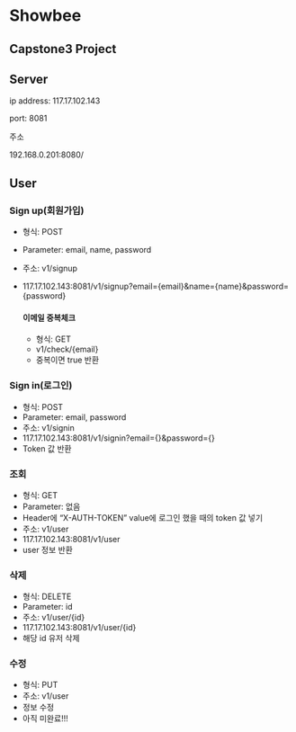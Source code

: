 # Showbee
## Capstone3 Project
## Server

ip address: 117.17.102.143

port: 8081

주소

192.168.0.201:8080/

## User
### Sign up(회원가입)
- 형식: POST
- Parameter: email, name, password
- 주소: v1/signup
- 117.17.102.143:8081/v1/signup?email={email}&name={name}&password={password}
    
    
    #### 이메일 중복체크
    - 형식: GET
    - v1/check/{email}
    - 중복이면 true 반환

### Sign in(로그인)
- 형식: POST
- Parameter: email, password
- 주소: v1/signin
- 117.17.102.143:8081/v1/signin?email={}&password={}
- Token 값 반환

### 조회
- 형식: GET
- Parameter: 없음
- Header에 “X-AUTH-TOKEN” value에 로그인 했을 때의 token 값 넣기
- 주소: v1/user
- 117.17.102.143:8081/v1/user
- user 정보 반환

### 삭제
- 형식: DELETE
- Parameter: id
- 주소: v1/user/{id}
- 117.17.102.143:8081/v1/user/{id}
- 해당 id 유저 삭제

### 수정
- 형식: PUT
- 주소: v1/user
- 정보 수정
- 아직 미완료!!!

